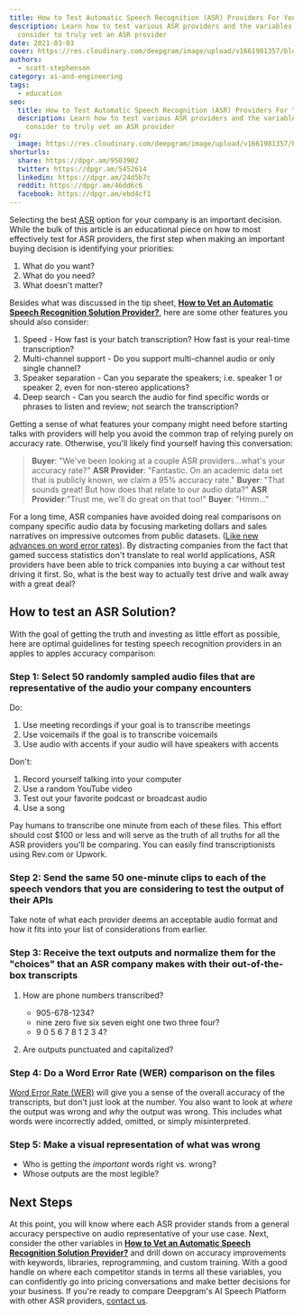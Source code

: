 ```yaml
---
title: How to Test Automatic Speech Recognition (ASR) Providers For Your Business
description: Learn how to test various ASR providers and the variables to
  consider to truly vet an ASR provider
date: 2021-03-03
cover: https://res.cloudinary.com/deepgram/image/upload/v1661981357/blog/how-to-test-automatic-speech-recognition-asr-providers-for-your-business/how-to-test-asr-providers%402x.jpg
authors:
  - scott-stephenson
category: ai-and-engineering
tags:
  - education
seo:
  title: How to Test Automatic Speech Recognition (ASR) Providers For Your Business
  description: Learn how to test various ASR providers and the variables to
    consider to truly vet an ASR provider
og:
  image: https://res.cloudinary.com/deepgram/image/upload/v1661981357/blog/how-to-test-automatic-speech-recognition-asr-providers-for-your-business/how-to-test-asr-providers%402x.jpg
shorturls:
  share: https://dpgr.am/9503902
  twitter: https://dpgr.am/5452614
  linkedin: https://dpgr.am/24d5b7c
  reddit: https://dpgr.am/46dd6c6
  facebook: https://dpgr.am/ebd4cf1
---
```

Selecting the best [ASR](https://blog.deepgram.com/what-is-asr/) option for your company is an important decision. While the bulk of this article is an educational piece on how to most effectively test for ASR providers, the first step when making an important buying decision is identifying your priorities:

1. What do you want?
2. What do you need?
3. What doesn't matter?

Besides what was discussed in the tip sheet, **[How to Vet an Automatic Speech Recognition Solution Provider?](https://offers.deepgram.com/hubfs/Collateral/How-to-Vet-an-ASR-Provider.pdf)**, here are some other features you should also consider:

1. Speed - How fast is your batch transcription?  How fast is your real-time transcription?
2. Multi-channel support - Do you support multi-channel audio or only single channel?
3. Speaker separation - Can you separate the speakers; i.e. speaker 1 or speaker 2, even for non-stereo applications?
4. Deep search - Can you search the audio for find specific words or phrases to listen and review; not search the transcription?

Getting a sense of what features your company might need before starting talks with providers will help you avoid the common trap of relying purely on accuracy rate. Otherwise, you'll likely find yourself having this conversation:

> **Buyer**: "We've been looking at a couple ASR providers...what's your accuracy rate?" **ASR Provider**: "Fantastic. On an academic data set that is publicly known, we claim a 95% accuracy rate." **Buyer**: "That sounds great! But how does that relate to our audio data?" **ASR Provider**:"Trust me, we'll do great on that too!" **Buyer**: "Hmm..."

For a long time, ASR companies have avoided doing real comparisons on company specific audio data by focusing marketing dollars and sales narratives on impressive outcomes from public datasets. ([Like new advances on word error rates](https://blog.deepgram.com/the-trouble-with-wer/)). By distracting companies from the fact that gamed success statistics don't translate to real world applications, ASR providers have been able to trick companies into buying a car without test driving it first. So, what is the best way to actually test drive and walk away with a great deal?

## How to test an ASR Solution?

With the goal of getting the truth and investing as little effort as possible, here are optimal guidelines for testing speech recognition providers in an apples to apples accuracy comparison:

### **Step 1: Select 50 randomly sampled audio files that are representative of the audio your company encounters**

Do:

1. Use meeting recordings if your goal is to transcribe meetings
2. Use voicemails if the goal is to transcribe voicemails
3. Use audio with accents if your audio will have speakers with accents

Don't:

1. Record yourself talking into your computer
2. Use a random YouTube video
3. Test out your favorite podcast or broadcast audio
4. Use a song

Pay humans to transcribe one minute from each of these files. This effort should cost $100 or less and will serve as the truth of all truths for all the ASR providers you'll be comparing. You can easily find transcriptionists using Rev.com or Upwork.

### **Step 2: Send the same 50 one-minute clips to each of the speech vendors that you are considering to test the output of their APIs**

Take note of what each provider deems an acceptable audio format and how it fits into your list of considerations from earlier.

### **Step 3: Receive the text outputs and normalize them** for the "choices" that an ASR company makes with their out-of-the-box transcripts

1. How are phone numbers transcribed?

   * 905-678-1234?
   * nine zero five six seven eight one two three four?
   * 9 0 5 6 7 8 1 2 3 4?
2. Are outputs punctuated and capitalized?

### **Step 4: Do a Word Error Rate (WER) comparison on the files**

[Word Error Rate (WER)](https://blog.deepgram.com/what-is-word-error-rate/) will give you a sense of the overall accuracy of the transcripts, but don't just look at the number. You also want to look at *where* the output was wrong and *why* the output was wrong. This includes what words were incorrectly added, omitted, or simply misinterpreted.

### **Step 5: Make a visual representation of what was wrong**

* Who is getting the *important* words right vs. wrong?
* Whose outputs are the most legible?

## Next Steps

At this point, you will know where each ASR provider stands from a general accuracy perspective on audio representative of your use case. Next, consider the other variables in **[How to Vet an Automatic Speech Recognition Solution Provider?](https://offers.deepgram.com/how-to-vet-an-asr-provider-thank-you)** and drill down on accuracy improvements with keywords, libraries, reprogramming, and custom training. With a good handle on where each competitor stands in terms all these variables, you can confidently go into pricing conversations and make better decisions for your business. If you're ready to compare Deepgram's AI Speech Platform with other ASR providers, [contact us](https://www.deepgram.com/contact-us).

<WhitepaperPromo whitepaper="latest"></WhitepaperPromo>
